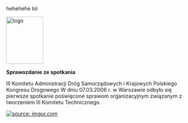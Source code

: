 <p> hehehehe lol </p> <a href="https://imgur.com/aIblsre"> <img src="https://i.imgur.com/aIblsre.png" alt="logo" style="width:100px;height:128px;"></a>


**Sprawozdanie ze spotkania**

III Komitetu Administracji Dróg Samorządowych i Krajowych Polskiego Kongresu Drogowego
W dniu 07.03.2006 r. w Warszawie odbyło się pierwsze spotkanie poświęcone sprawom organizacyjnym związanym z tworzeniem III Komitetu Technicznego.

<a href="https://imgur.com/I9dOlit"> <img src="https://i.imgur.com/I9dOlit.png" alt="source: imgur.com"></a>
